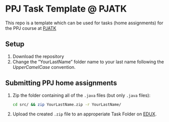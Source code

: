 # PPJ Task Template @ PJATK

This repo is a template which can be used for tasks (home assignments) for the PPJ course at [PJATK](http://www.pja.edu.pl/en/)

## Setup

1. Download the repository
1. Change the ”YourLastName” folder name to your last name following the _UpperCamelCase_ convention.

## Submitting PPJ home assignments

1. Zip the folder containing all of the `.java` files (but only `.java` files):
    ```bash
    cd src/ && zip YourLastName.zip -r YourLastName/
    ```
1. Upload the created `.zip` file to an approperiate Task Folder on [EDUX](https://edux.pjwstk.edu.pl/eng).
